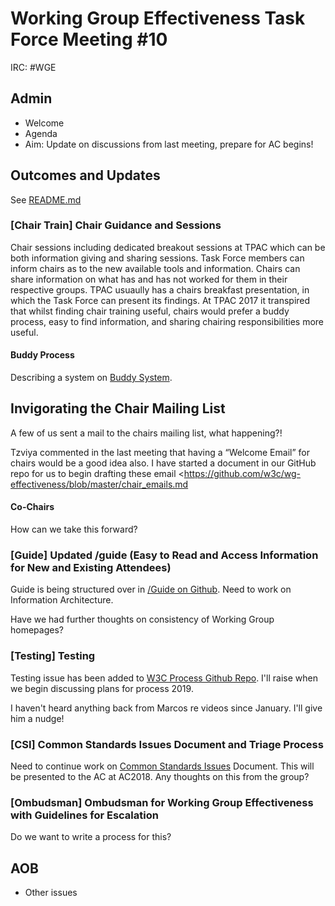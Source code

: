# Working Group Effectiveness Task Force Meeting #10
IRC: #WGE

## Admin
* Welcome
* Agenda
* Aim: Update on discussions from last meeting, prepare for AC begins!

## Outcomes and Updates
See [README.md](https://github.com/w3c/wg-effectiveness/) 

### [Chair Train] Chair Guidance and Sessions
Chair sessions including dedicated breakout sessions at TPAC which can be both information giving and sharing sessions. Task Force members can inform chairs as to the new available tools and information. Chairs can share information on what has and has not worked for them in their respective groups. TPAC usuaully has a chairs breakfast presentation, in which the Task Force can present its findings. At TPAC 2017 it transpired that whilst finding chair training useful, chairs would prefer a buddy process, easy to find information, and sharing chairing responsibilities more useful. 

#### Buddy Process
Describing a system on [Buddy System](https://github.com/w3c/wg-effectiveness/blob/master/buddy_system.md). 

## Invigorating the Chair Mailing List
A few of us sent a mail to the chairs mailing list, what happening?!

Tzviya commented  in the last meeting that having a “Welcome Email” for chairs would be a good idea also. I have started a document in our GitHub repo for us to begin drafting these email <https://github.com/w3c/wg-effectiveness/blob/master/chair_emails.md

#### Co-Chairs
How can we take this forward?

### [Guide] Updated /guide (Easy to Read and Access Information for New and Existing Attendees)
Guide is being structured over in [/Guide on Github](https://github.com/w3c/Guide). Need to work on Information Architecture.

Have we had further thoughts on consistency of Working Group homepages?

### [Testing] Testing
Testing issue has been added to [W3C Process Github Repo](https://github.com/w3c/w3process/issues/157). I'll raise when we begin discussing plans for process 2019.

I haven't heard anything back from Marcos re videos since January. I'll give him a nudge!

### [CSI] Common Standards Issues Document and Triage Process
Need to continue work on [Common Standards Issues](https://github.com/w3c/wg-effectiveness/blob/master/CSI.md) Document. This will be presented to the AC at AC2018. Any thoughts on this from the group?

### [Ombudsman] Ombudsman for Working Group Effectiveness with Guidelines for Escalation
Do we want to write a process for this?

## AOB
* Other issues

